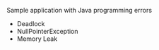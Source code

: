 Sample application with Java programming errors
  * Deadlock
  * NullPointerException
  * Memory Leak